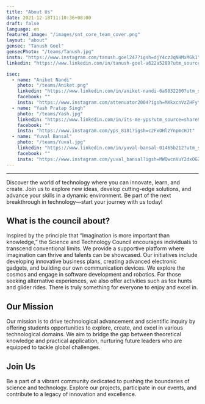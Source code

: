 ```yaml
---
title: "About Us"
date: 2021-12-18T11:10:36+08:00
draft: false
language: en
featured_image: "/images/snt_core_team_cover.png"
layout: "about"
gensec: "Tanush Goel"
gensecPhoto: "/teams/Tanush.jpg"
insta: "https://www.instagram.com/tanush.goel247?igsh=djY4czJqNHMxMGk1"
linkedin: "https://www.linkedin.com/in/tanush-goel-a622a5289?utm_source=share&utm_campaign=share_via&utm_content=profile&utm_medium=android_app"

isec:
  - name: "Aniket Nandi"
    photo: "/teams/Aniket.png"
    linkedin: "https://www.linkedin.com/in/aniket-nandi-6a9832260?utm_source=share&utm_campaign=share_via&utm_content=profile&utm_medium=android_app"
    facebook: ""
    insta: "https://www.instagram.com/attenuator2004?igsh=MXkxcnVzZHFyY3BnMA=="
  - name: "Yash Pratap Singh"
    photo: "/teams/Yash.jpg"
    linkedin: "https://www.linkedin.com/in/its-me-yps?utm_source=share&utm_campaign=share_via&utm_content=profile&utm_medium=android_app"
    facebook: ""
    insta: "https://www.instagram.com/yps_8181?igsh=c2FxOHlzYnpmcHJt"
  - name: "Yuval Bansal"
    photo: "/teams/Yuval.jpg"
    linkedin: "https://www.linkedin.com/in/yuval-bansal-01465b212?utm_source=share&utm_campaign=share_via&utm_content=profile&utm_medium=android_app"
    facebook: ""
    insta: "https://www.instagram.com/yuval_bansal?igsh=MWQwcnVuY2dxOGZhMQ=="
---
```

---
Discover the world of technology where you can innovate, learn, and create. Join us to explore new ideas, develop cutting-edge solutions, and advance your skills in a dynamic environment. Be part of the next breakthrough in technology—start your journey with us today!


## <h2>What is the council about?</h2>

Inspired by the principle that “Imagination is more important than knowledge,” the Science and Technology Council encourages individuals to transcend conventional limits. We provide a supportive platform where imagination can thrive and talents can be showcased. Our initiatives include developing innovative business plans, creating advanced electronic gadgets, and building our own communication devices. We explore the cosmos and engage in software development and robotics. For those seeking alternative experiences, we also offer activities such as fox hunts and glider rides. There is truly something for everyone to enjoy and excel in.
<br>

## Our Mission

Our mission is to drive technological advancement and scientific inquiry by offering students opportunities to explore, create, and excel in various technological domains. We aim to bridge the gap between theoretical knowledge and practical application, nurturing future leaders who are equipped to tackle global challenges.<br>

## Join Us

Be a part of a vibrant community dedicated to pushing the boundaries of science and technology. Explore our projects, participate in our events, and contribute to a legacy of innovation and excellence.

